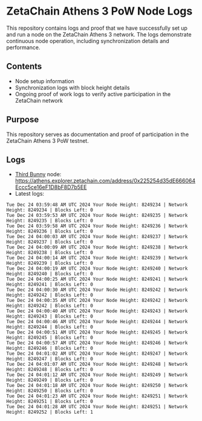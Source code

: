 # ZetaChain Athens 3 PoW Node Logs
This repository contains logs and proof that we have successfully set up and run a node on the ZetaChain Athens 3 network. The logs demonstrate continuous node operation, including synchronization details and performance.

## Contents
- Node setup information
- Synchronization logs with block height details
- Ongoing proof of work logs to verify active participation in the ZetaChain network

## Purpose
This repository serves as documentation and proof of participation in the ZetaChain Athens 3 PoW testnet.

## Logs

- [Third Bunny](https://thirdbunny.xyz/) node: https://athens.explorer.zetachain.com/address/0x225254d35dE666064Eccc5ce16eF1D8bF8D7b5EE
- Latest logs:
```
Tue Dec 24 03:59:48 AM UTC 2024 Your Node Height: 8249234 | Network Height: 8249234 | Blocks Left: 0
Tue Dec 24 03:59:53 AM UTC 2024 Your Node Height: 8249235 | Network Height: 8249235 | Blocks Left: 0
Tue Dec 24 03:59:58 AM UTC 2024 Your Node Height: 8249236 | Network Height: 8249236 | Blocks Left: 0
Tue Dec 24 04:00:03 AM UTC 2024 Your Node Height: 8249237 | Network Height: 8249237 | Blocks Left: 0
Tue Dec 24 04:00:09 AM UTC 2024 Your Node Height: 8249238 | Network Height: 8249238 | Blocks Left: 0
Tue Dec 24 04:00:14 AM UTC 2024 Your Node Height: 8249239 | Network Height: 8249239 | Blocks Left: 0
Tue Dec 24 04:00:19 AM UTC 2024 Your Node Height: 8249240 | Network Height: 8249240 | Blocks Left: 0
Tue Dec 24 04:00:25 AM UTC 2024 Your Node Height: 8249241 | Network Height: 8249241 | Blocks Left: 0
Tue Dec 24 04:00:30 AM UTC 2024 Your Node Height: 8249242 | Network Height: 8249242 | Blocks Left: 0
Tue Dec 24 04:00:35 AM UTC 2024 Your Node Height: 8249242 | Network Height: 8249242 | Blocks Left: 0
Tue Dec 24 04:00:40 AM UTC 2024 Your Node Height: 8249243 | Network Height: 8249243 | Blocks Left: 0
Tue Dec 24 04:00:46 AM UTC 2024 Your Node Height: 8249244 | Network Height: 8249244 | Blocks Left: 0
Tue Dec 24 04:00:51 AM UTC 2024 Your Node Height: 8249245 | Network Height: 8249245 | Blocks Left: 0
Tue Dec 24 04:00:57 AM UTC 2024 Your Node Height: 8249246 | Network Height: 8249246 | Blocks Left: 0
Tue Dec 24 04:01:02 AM UTC 2024 Your Node Height: 8249247 | Network Height: 8249247 | Blocks Left: 0
Tue Dec 24 04:01:07 AM UTC 2024 Your Node Height: 8249248 | Network Height: 8249248 | Blocks Left: 0
Tue Dec 24 04:01:12 AM UTC 2024 Your Node Height: 8249249 | Network Height: 8249249 | Blocks Left: 0
Tue Dec 24 04:01:18 AM UTC 2024 Your Node Height: 8249250 | Network Height: 8249250 | Blocks Left: 0
Tue Dec 24 04:01:23 AM UTC 2024 Your Node Height: 8249251 | Network Height: 8249251 | Blocks Left: 0
Tue Dec 24 04:01:28 AM UTC 2024 Your Node Height: 8249251 | Network Height: 8249252 | Blocks Left: 1
```
